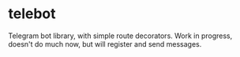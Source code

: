 # telebot
Telegram bot library, with simple route decorators.  Work in progress, doesn't do much now, but will register and send messages.

